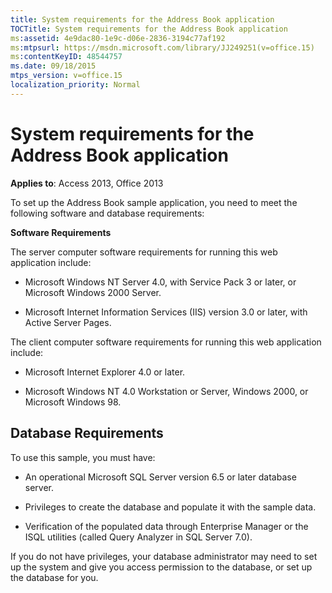 ```yaml
---
title: System requirements for the Address Book application
TOCTitle: System requirements for the Address Book application
ms:assetid: 4e9dac80-1e9c-d06e-2836-3194c77af192
ms:mtpsurl: https://msdn.microsoft.com/library/JJ249251(v=office.15)
ms:contentKeyID: 48544757
ms.date: 09/18/2015
mtps_version: v=office.15
localization_priority: Normal
---
```


# System requirements for the Address Book application


**Applies to**: Access 2013, Office 2013

To set up the Address Book sample application, you need to meet the following software and database requirements:

**Software Requirements**

The server computer software requirements for running this web application include:

  - Microsoft Windows NT Server 4.0, with Service Pack 3 or later, or Microsoft Windows 2000 Server.

  - Microsoft Internet Information Services (IIS) version 3.0 or later, with Active Server Pages.

The client computer software requirements for running this web application include:

  - Microsoft Internet Explorer 4.0 or later.

  - Microsoft Windows NT 4.0 Workstation or Server, Windows 2000, or Microsoft Windows 98.

## Database Requirements

To use this sample, you must have:

  - An operational Microsoft SQL Server version 6.5 or later database server.

  - Privileges to create the database and populate it with the sample data.

  - Verification of the populated data through Enterprise Manager or the ISQL utilities (called Query Analyzer in SQL Server 7.0).

If you do not have privileges, your database administrator may need to set up the system and give you access permission to the database, or set up the database for you.


